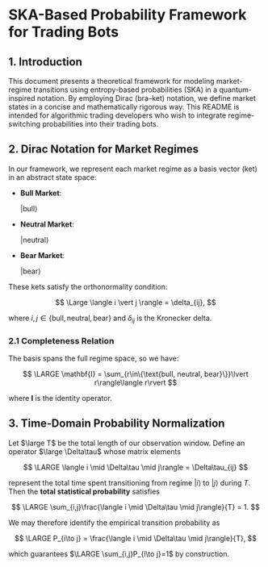 # SKA-Based Probability Framework for Trading Bots

## 1. Introduction

This document presents a theoretical framework for modeling market-regime transitions using entropy-based probabilities (SKA) in a quantum-inspired notation. By employing Dirac (bra–ket) notation, we define market states in a concise and mathematically rigorous way. This README is intended for algorithmic trading developers who wish to integrate regime-switching probabilities into their trading bots.



## 2. Dirac Notation for Market Regimes

In our framework, we represent each market regime as a basis vector (ket) in an abstract state space:

* **Bull Market**:

  $\lvert\text{bull}\rangle$

* **Neutral Market**:
  
  $\lvert\text{neutral}\rangle$

* **Bear Market**: 
  
  $\lvert\text{bear}\rangle$

These kets satisfy the orthonormality condition:

$$
\Large \langle i \vert j \rangle = \delta_{ij},
$$

where $i,j\in\{\text{bull},\text{neutral},\text{bear}\}$ and $\delta_{ij}$ is the Kronecker delta.

### 2.1 Completeness Relation

The basis spans the full regime space, so we have:

$$
\LARGE \mathbf{I} = \sum_{r\in\{\text{bull, neutral, bear}\}}\lvert r\rangle\langle r\rvert
$$

where $\mathbf{I}$ is the identity operator.

## 3. Time‐Domain Probability Normalization

Let $\large T$ be the total length of our observation window. Define an operator $\large \Delta\tau$ whose matrix elements

$$
\LARGE \langle i \mid \Delta\tau \mid j\rangle = \Delta\tau_{ij}
$$

represent the total time spent transitioning from regime $\lvert i\rangle$ to $\lvert j\rangle$ during $T$.  Then the **total statistical probability** satisfies

$$
\LARGE \sum_{i,j}\frac{\langle i \mid \Delta\tau \mid j\rangle}{T} = 1.
$$

We may therefore identify the empirical transition probability as

$$
\LARGE P_{i\to j} = \frac{\langle i \mid \Delta\tau \mid j\rangle}{T},
$$

which guarantees $\LARGE \sum_{i,j}P_{i\to j}=1$ by construction.


